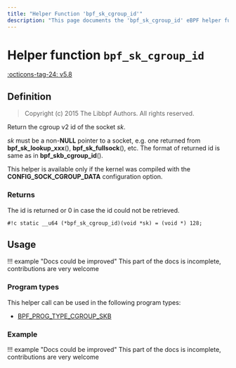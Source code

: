 ```yaml
---
title: "Helper Function 'bpf_sk_cgroup_id'"
description: "This page documents the 'bpf_sk_cgroup_id' eBPF helper function, including its defintion, usage, program types that can use it, and examples."
---
```

# Helper function `bpf_sk_cgroup_id`

<!-- [FEATURE_TAG](bpf_sk_cgroup_id) -->
[:octicons-tag-24: v5.8](https://github.com/torvalds/linux/commit/f307fa2cb4c935f7f1ff0aeb880c7b44fb9a642b)
<!-- [/FEATURE_TAG] -->

## Definition

> Copyright (c) 2015 The Libbpf Authors. All rights reserved.


<!-- [HELPER_FUNC_DEF] -->
Return the cgroup v2 id of the socket _sk_.

_sk_ must be a non-**NULL** pointer to a socket, e.g. one returned from **bpf_sk_lookup_xxx**(), **bpf_sk_fullsock**(), etc. The format of returned id is same as in **bpf_skb_cgroup_id**().

This helper is available only if the kernel was compiled with the **CONFIG_SOCK_CGROUP_DATA** configuration option.

### Returns

The id is returned or 0 in case the id could not be retrieved.

`#!c static __u64 (*bpf_sk_cgroup_id)(void *sk) = (void *) 128;`
<!-- [/HELPER_FUNC_DEF] -->

## Usage

!!! example "Docs could be improved"
    This part of the docs is incomplete, contributions are very welcome

### Program types

This helper call can be used in the following program types:

<!-- DO NOT EDIT MANUALLY -->
<!-- [HELPER_FUNC_PROG_REF] -->
 * [BPF_PROG_TYPE_CGROUP_SKB](../program-type/BPF_PROG_TYPE_CGROUP_SKB.md)
<!-- [/HELPER_FUNC_PROG_REF] -->

### Example

!!! example "Docs could be improved"
    This part of the docs is incomplete, contributions are very welcome
